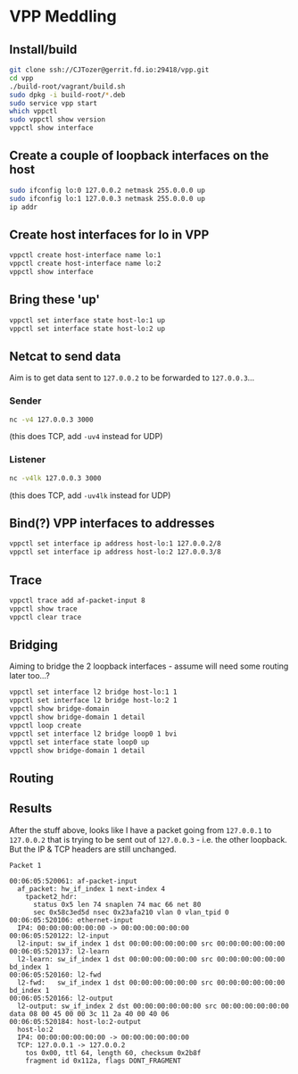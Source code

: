 # VPP Meddling

## Install/build

```bash
git clone ssh://CJTozer@gerrit.fd.io:29418/vpp.git
cd vpp
./build-root/vagrant/build.sh
sudo dpkg -i build-root/*.deb
sudo service vpp start
which vppctl
sudo vppctl show version
vppctl show interface
```

## Create a couple of loopback interfaces on the host
```bash
sudo ifconfig lo:0 127.0.0.2 netmask 255.0.0.0 up
sudo ifconfig lo:1 127.0.0.3 netmask 255.0.0.0 up
ip addr
```

## Create host interfaces for lo in VPP

```bash
vppctl create host-interface name lo:1
vppctl create host-interface name lo:2
vppctl show interface
```

## Bring these 'up'

```bash
vppctl set interface state host-lo:1 up
vppctl set interface state host-lo:2 up
```

## Netcat to send data

Aim is to get data sent to `127.0.0.2` to be forwarded to `127.0.0.3`...

### Sender
```bash
nc -v4 127.0.0.3 3000
```
(this does TCP, add `-uv4` instead for UDP)

### Listener
```bash
nc -v4lk 127.0.0.3 3000
```
(this does TCP, add `-uv4lk` instead for UDP)

## Bind(?) VPP interfaces to addresses

```bash
vppctl set interface ip address host-lo:1 127.0.0.2/8
vppctl set interface ip address host-lo:2 127.0.0.3/8
```

## Trace

```bash
vppctl trace add af-packet-input 8
vppctl show trace
vppctl clear trace
```

## Bridging

Aiming to bridge the 2 loopback interfaces - assume will need some routing later too...?

```bash
vppctl set interface l2 bridge host-lo:1 1
vppctl set interface l2 bridge host-lo:2 1
vppctl show bridge-domain
vppctl show bridge-domain 1 detail
vppctl loop create
vppctl set interface l2 bridge loop0 1 bvi
vppctl set interface state loop0 up
vppctl show bridge-domain 1 detail
```

<!-- Give the `loop0` interface an address (why?)

```bash
vppctl set interface ip address loop0 10.0.0.10/24
```
 -->
## Routing

<!-- ```bash
vppctl ip route table 0 127.0.0.0/24 via loop0
```
 -->

## Results

After the stuff above, looks like I have a packet going from `127.0.0.1` to `127.0.0.2` that is trying to be sent out of `127.0.0.3` - i.e. the other loopback.  But the IP & TCP headers are still unchanged.

```
Packet 1

00:06:05:520061: af-packet-input
  af_packet: hw_if_index 1 next-index 4
    tpacket2_hdr:
      status 0x5 len 74 snaplen 74 mac 66 net 80
      sec 0x58c3ed5d nsec 0x23afa210 vlan 0 vlan_tpid 0
00:06:05:520106: ethernet-input
  IP4: 00:00:00:00:00:00 -> 00:00:00:00:00:00
00:06:05:520122: l2-input
  l2-input: sw_if_index 1 dst 00:00:00:00:00:00 src 00:00:00:00:00:00
00:06:05:520137: l2-learn
  l2-learn: sw_if_index 1 dst 00:00:00:00:00:00 src 00:00:00:00:00:00 bd_index 1
00:06:05:520160: l2-fwd
  l2-fwd:   sw_if_index 1 dst 00:00:00:00:00:00 src 00:00:00:00:00:00 bd_index 1
00:06:05:520166: l2-output
  l2-output: sw_if_index 2 dst 00:00:00:00:00:00 src 00:00:00:00:00:00 data 08 00 45 00 00 3c 11 2a 40 00 40 06
00:06:05:520184: host-lo:2-output
  host-lo:2
  IP4: 00:00:00:00:00:00 -> 00:00:00:00:00:00
  TCP: 127.0.0.1 -> 127.0.0.2
    tos 0x00, ttl 64, length 60, checksum 0x2b8f
    fragment id 0x112a, flags DONT_FRAGMENT
```
